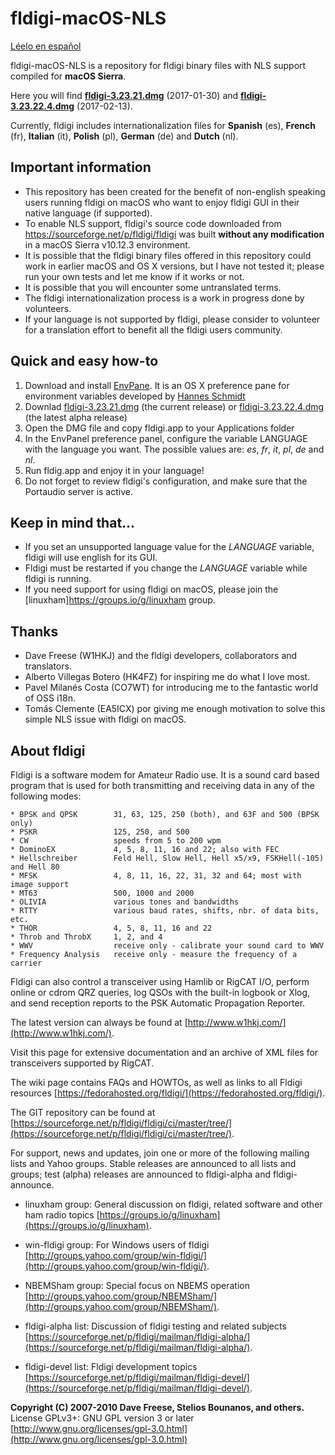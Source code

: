 # fldigi-macOS-NLS
[Léelo en español](README_es.md)


fldigi-macOS-NLS is a repository for fldigi binary files with NLS support compiled for **macOS Sierra**.

Here you will find **[fldigi-3.23.21.dmg](https://github.com/HK4QWC/fldigi-macOS-NLS/blob/master/fldigi-3.23.21.dmg)** (2017-01-30) and **[fldigi-3.23.22.4.dmg](https://github.com/HK4QWC/fldigi-macOS-NLS/blob/master/fldigi-3.23.22.4.dmg)** (2017-02-13).

Currently, fldigi includes internationalization files for **Spanish** (es), **French** (fr), **Italian** (it), **Polish** (pl), **German** (de) and **Dutch** (nl).

## Important information

* This repository has been created for the benefit of non-english speaking users running fldigi on macOS who want to enjoy fldigi GUI in their native language (if supported).
* To enable NLS support, fldigi's source code downloaded from https://sourceforge.net/p/fldigi/fldigi was built **without any modification** in a macOS Sierra v10.12.3 environment.
* It is possible that the fldigi binary files offered in this repository could work in earlier macOS and OS X versions, but I have not tested it; please run your own tests and let me know if it works or not.
* It is possible that you will encounter some untranslated terms.
* The fldigi internationalization process is a work in progress done by volunteers.
* If your language is not supported by fldigi, please consider to volunteer for a translation effort to benefit all the fldigi users community.

## Quick and easy how-to

1. Download and install [EnvPane](https://github.com/hschmidt/EnvPane). It is an OS X preference pane for environment variables developed by [Hannes Schmidt](https://diaryproducts.net/)
2. Downlad [fldigi-3.23.21.dmg](https://github.com/HK4QWC/fldigi-macOS-NLS/blob/master/fldigi-3.23.21.dmg) (the current release) or [fldigi-3.23.22.4.dmg](https://github.com/HK4QWC/fldigi-macOS-NLS/blob/master/fldigi-3.23.22.4.dmg) (the latest alpha release)
3. Open the DMG file and copy fldigi.app to your Applications folder 
4. In the EnvPanel preference panel, configure the variable LANGUAGE with the language you want. The possible values are: _es_, _fr_, _it_, _pl_, _de_ and _nl_.
5. Run fldig.app and enjoy it in your language!
6. Do not forget to review fldigi's configuration, and make sure that the Portaudio server is active.

## Keep in mind that...

* If you set an unsupported language value for the _LANGUAGE_ variable, fldigi will use english for its GUI.
* Fldigi must be restarted if you change the _LANGUAGE_ variable while fldigi is running.
* If you need support for using fldigi on macOS, please join the [linuxham]https://groups.io/g/linuxham group.

## Thanks

* Dave Freese (W1HKJ) and the fldigi developers, collaborators and translators.
* Alberto Villegas Botero (HK4FZ) for inspiring me do what I love most.
* Pavel Milanés Costa (CO7WT) for introducing me to the fantastic world of OSS i18n.
* Tomás Clemente (EA5ICX) por giving me enough motivation to solve this simple NLS issue with fldigi on macOS.

## About fldigi

Fldigi is a software modem for Amateur Radio use. It is a sound card based program that is used for both transmitting and receiving data in any of the following modes:

```
* BPSK and QPSK        31, 63, 125, 250 (both), and 63F and 500 (BPSK only)
* PSKR                 125, 250, and 500
* CW                   speeds from 5 to 200 wpm
* DominoEX             4, 5, 8, 11, 16 and 22; also with FEC
* Hellschreiber        Feld Hell, Slow Hell, Hell x5/x9, FSKHell(-105) and Hell 80
* MFSK                 4, 8, 11, 16, 22, 31, 32 and 64; most with image support
* MT63                 500, 1000 and 2000
* OLIVIA               various tones and bandwidths
* RTTY                 various baud rates, shifts, nbr. of data bits, etc.
* THOR                 4, 5, 8, 11, 16 and 22
* Throb and ThrobX     1, 2, and 4
* WWV                  receive only - calibrate your sound card to WWV
* Frequency Analysis   receive only - measure the frequency of a carrier
```

Fldigi can also control a transceiver using Hamlib or RigCAT I/O, perform online or cdrom QRZ queries, log QSOs with the built-in logbook or Xlog, and send reception reports to the PSK Automatic Propagation Reporter.

The latest version can always be found at [http://www.w1hkj.com/](http://www.w1hkj.com/).

Visit this page for extensive documentation and an archive of XML files for transceivers supported by RigCAT.

The wiki page contains FAQs and HOWTOs, as well as links to all Fldigi resources [https://fedorahosted.org/fldigi/](https://fedorahosted.org/fldigi/).

The GIT repository can be found at [https://sourceforge.net/p/fldigi/fldigi/ci/master/tree/](https://sourceforge.net/p/fldigi/fldigi/ci/master/tree/).

For support, news and updates, join one or more of the following mailing lists and Yahoo groups.  Stable releases are announced to all lists and groups; test (alpha) releases are announced to fldigi-alpha and fldigi-announce.

* linuxham group: General discussion on fldigi, related software and other ham radio topics [https://groups.io/g/linuxham](https://groups.io/g/linuxham).

* win-fldigi group: For Windows users of fldigi  [http://groups.yahoo.com/group/win-fldigi/](http://groups.yahoo.com/group/win-fldigi/).

* NBEMSham group: Special focus on NBEMS operation [http://groups.yahoo.com/group/NBEMSham/](http://groups.yahoo.com/group/NBEMSham/). 

* fldigi-alpha list: Discussion of fldigi testing and related subjects     [https://sourceforge.net/p/fldigi/mailman/fldigi-alpha/](https://sourceforge.net/p/fldigi/mailman/fldigi-alpha/).

* fldigi-devel list: Fldigi development topics [https://sourceforge.net/p/fldigi/mailman/fldigi-devel/](https://sourceforge.net/p/fldigi/mailman/fldigi-devel/).
    
**Copyright (C) 2007-2010 Dave Freese, Stelios Bounanos, and others.** License GPLv3+: GNU GPL version 3 or later [http://www.gnu.org/licenses/gpl-3.0.html](http://www.gnu.org/licenses/gpl-3.0.html)